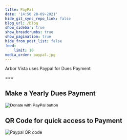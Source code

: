 ```yaml
---
title: PayPal
date: '14:50 28-09-2021'
hide_git_sync_repo_link: false
blog_url: /blog
show_sidebar: true
show_breadcrumbs: true
show_pagination: true
hide_from_post_list: false
feed:
    limit: 10
media_order: paypal.jpg
---
```


<div class="bg-success">Arbor Vista uses Paypal for Dues Payment</div>

===

## Make a Yearly Dues Payment

<form action="https://www.paypal.com/donate" method="post" target="_top">
<input type="hidden" name="hosted_button_id" value="WBXLBYRA7ES3E" />
<input type="image" src="https://files.arborvista.org/images/PayPal_Button_Dues.png" border="0" name="submit" title="PayPal - The safer, easier way to pay online!" alt="Donate with PayPal button" />
<img alt="" border="0" src="https://www.paypal.com/en_US/i/scr/pixel.gif" width="1" height="1" />
</form>

## QR Code for quick access to Payment

![Paypal QR code](https://files.arborvista.org/images/paypal_qrcode_base.jpg)
